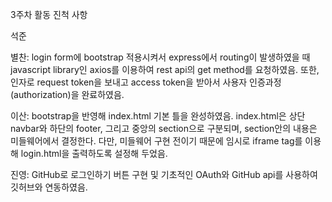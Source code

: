 3주차 활동 진척 사항

석준

별찬: login form에 bootstrap 적용시켜서 express에서 routing이 발생하였을 때 javascript library인 axios를 이용하여 rest api의 get method를 요청하였음. 또한, 인자로 request token을 보내고 access token을 받아서 사용자 인증과정(authorization)을 완료하였음.

이산: bootstrap을 반영해 index.html 기본 틀을 완성하였음. index.html은 상단 navbar와 하단의 footer, 그리고 중앙의 section으로 구분되며, section안의 내용은 미들웨어에서 결정한다. 다만, 미들웨어 구현 전이기 때문에 임시로 iframe tag를 이용해 login.html을 출력하도록 설정해 두었음.

진영: GitHub로 로그인하기 버튼 구현 및 기초적인 OAuth와 GitHub api를 사용하여 깃허브와 연동하였음.
